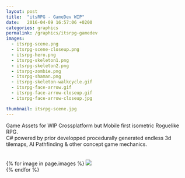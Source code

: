 ```yaml
---
layout: post
title:  "itsRPG - GameDev WIP"
date:   2016-04-09 16:57:06 +0200
categories: graphics
permalink: /graphics/itsrpg-gamedev
images:
  - itsrpg-scene.png
  - itsrpg-scene-closeup.png
  - itsrpg-hero.png
  - itsrpg-skeleton1.png
  - itsrpg-skeleton2.png
  - itsrpg-zombie.png
  - itsrpg-shaman.png
  - itsrpg-skeleton-walkcycle.gif
  - itsrpg-face-arrow.gif
  - itsrpg-face-arrow-closeup.gif
  - itsrpg-face-arrow-closeup.jpg

thumbnail: itsrpg-scene.jpg
---
```

Game Assets for WIP Crossplatform but Mobile first isometric Roguelike RPG.<br />
C# powered by prior developped procedurally generated endless 3d tilemaps, AI Pathfinding & other concept game mechanics. <br />
<br />
<br />
{% for image in page.images %}
  <img rel="nofollow" class="image-full" src="/assets/graphics/proxydude-unity3d-gamedev/{{ image }}"/>
  <br />
{% endfor %}
